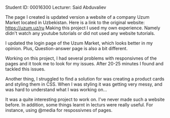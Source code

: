 Student ID: 00016300
Lecturer: Said Abduvaliev

The page I created is updated version a website of a company Uzum Market located in Uzbekistan. 
Here is a link to the original website: https://uzum.uz/ru
Making this project I used my own experience. Namely didn't watch any youtube tutorials or did not used any website tutorials. 

I updated the login page of the Uzum Market, which looks better in my opinion. Plus, Question-answer page is also a bit different.

Working on this project, I had several problems with responsivnes of the pages and it took me to look for my issues. After 20-25 minutes I found and tackled this issues.

Another thing, I struggled to find a solution for was creating a product cards and styling them in CSS. When I was styling it was getting very messy, and was hard to understand what I was working on...

It was a quite interesting project to work on. I've never made such a website before. In addition, some things learnt in lecturs were really useful. For instance, using @media for respossivnes of pages.